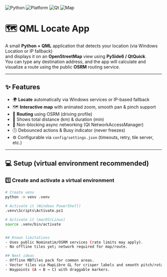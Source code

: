 ![Python](https://img.shields.io/badge/python-3.12-blue.svg)
![Platform](https://img.shields.io/badge/platform-Windows%2011-lightgrey.svg)
![Qt](https://img.shields.io/badge/Qt-PySide6-green.svg)
![Map](https://img.shields.io/badge/map-OpenStreetMap-blue.svg)

# 🗺️ QML Locate App

A small **Python + QML** application that detects your location (via Windows Location or IP fallback)  
and displays it on an **OpenStreetMap** view using **PySide6 / QtQuick**.  
You can type any destination address, and the app will calculate and visualize a route using the public **OSRM** routing service.

---

## ✨ Features

- 🌍 **Locate** automatically via Windows services or IP-based fallback  
- 🗺️ **Interactive map** with animated zoom, smooth pan & pinch support  
- 🧭 **Routing** using OSRM (driving profile)  
- 📏 Shows total distance (km) & duration (min)  
- 🚦 Non-blocking async networking (Qt NetworkAccessManager)  
- 🕓 Debounced actions & Busy indicator (never freezes)  
- ⚙️ Configurable via `config/settings.json` (timeouts, retry, tile server, etc.)

---

## 💻 Setup (virtual environment recommended)

### 1️⃣ Create and activate a virtual environment

```bash
# Create venv
python -m venv .venv

# Activate it (Windows PowerShell)
.venv\Scripts\Activate.ps1

# Activate it (macOS/Linux)
source .venv/bin/activate


## Known limitations
- Uses public Nominatim/OSRM services (rate limits may apply).
- No offline tiles yet; network required for map/route.

## Next ideas
- Offline MBTiles pack for common areas.
- Vector tiles via MapLibre GL for crisper labels and smooth pitch/rotate.
- Waypoints (A → B → C) with draggable markers.
